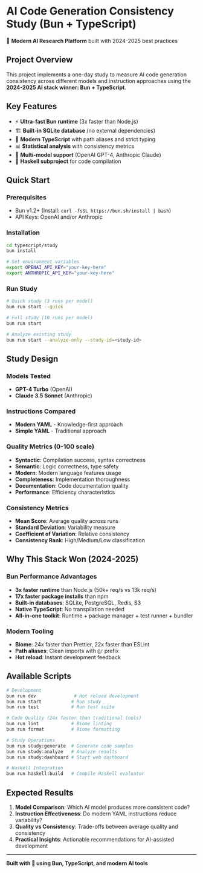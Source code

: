 # AI Code Generation Consistency Study (Bun + TypeScript)

🚀 **Modern AI Research Platform** built with 2024-2025 best practices

## Project Overview

This project implements a one-day study to measure AI code generation consistency across different models and instruction approaches using the **2024-2025 AI stack winner: Bun + TypeScript**.

## Key Features

- ⚡ **Ultra-fast Bun runtime** (3x faster than Node.js)
- 🏗️ **Built-in SQLite database** (no external dependencies)  
- 🔧 **Modern TypeScript** with path aliases and strict typing
- 📊 **Statistical analysis** with consistency metrics
- 🤖 **Multi-model support** (OpenAI GPT-4, Anthropic Claude)
- 🔄 **Haskell subproject** for code compilation

## Quick Start

### Prerequisites
- Bun v1.2+ (Install: `curl -fsSL https://bun.sh/install | bash`)
- API Keys: OpenAI and/or Anthropic

### Installation
```bash
cd typescript/study
bun install

# Set environment variables
export OPENAI_API_KEY="your-key-here"
export ANTHROPIC_API_KEY="your-key-here"
```

### Run Study
```bash
# Quick study (3 runs per model)
bun run start --quick

# Full study (10 runs per model)  
bun run start

# Analyze existing study
bun run start --analyze-only --study-id=<study-id>
```

## Study Design

### Models Tested
- **GPT-4 Turbo** (OpenAI)
- **Claude 3.5 Sonnet** (Anthropic)

### Instructions Compared
- **Modern YAML** - Knowledge-first approach
- **Simple YAML** - Traditional approach

### Quality Metrics (0-100 scale)
- **Syntactic**: Compilation success, syntax correctness
- **Semantic**: Logic correctness, type safety
- **Modern**: Modern language features usage
- **Completeness**: Implementation thoroughness
- **Documentation**: Code documentation quality
- **Performance**: Efficiency characteristics

### Consistency Metrics
- **Mean Score**: Average quality across runs
- **Standard Deviation**: Variability measure
- **Coefficient of Variation**: Relative consistency
- **Consistency Rank**: High/Medium/Low classification

## Why This Stack Won (2024-2025)

### Bun Performance Advantages
- **3x faster runtime** than Node.js (50k+ req/s vs 13k req/s)
- **17x faster package installs** than npm
- **Built-in databases**: SQLite, PostgreSQL, Redis, S3
- **Native TypeScript**: No transpilation needed
- **All-in-one toolkit**: Runtime + package manager + test runner + bundler

### Modern Tooling
- **Biome**: 24x faster than Prettier, 22x faster than ESLint
- **Path aliases**: Clean imports with `@/` prefix
- **Hot reload**: Instant development feedback

## Available Scripts

```bash
# Development
bun run dev              # Hot reload development
bun run start           # Run study
bun run test            # Run test suite

# Code Quality (24x faster than traditional tools)
bun run lint            # Biome linting
bun run format          # Biome formatting

# Study Operations
bun run study:generate  # Generate code samples
bun run study:analyze   # Analyze results
bun run study:dashboard # Start web dashboard

# Haskell Integration
bun run haskell:build   # Compile Haskell evaluator
```

## Expected Results

1. **Model Comparison**: Which AI model produces more consistent code?
2. **Instruction Effectiveness**: Do modern YAML instructions reduce variability?
3. **Quality vs Consistency**: Trade-offs between average quality and consistency
4. **Practical Insights**: Actionable recommendations for AI-assisted development

---

**Built with 💙 using Bun, TypeScript, and modern AI tools** 